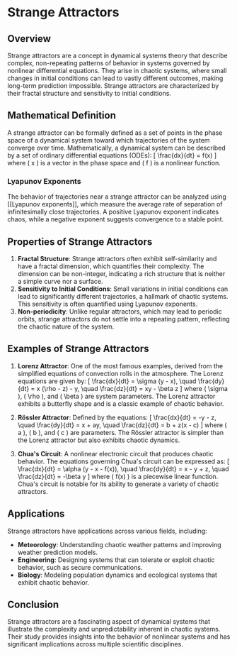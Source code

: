 
# Strange Attractors

## Overview
Strange attractors are a concept in dynamical systems theory that describe complex, non-repeating patterns of behavior in systems governed by nonlinear differential equations. They arise in chaotic systems, where small changes in initial conditions can lead to vastly different outcomes, making long-term prediction impossible. Strange attractors are characterized by their fractal structure and sensitivity to initial conditions.

## Mathematical Definition
A strange attractor can be formally defined as a set of points in the phase space of a dynamical system toward which trajectories of the system converge over time. Mathematically, a dynamical system can be described by a set of ordinary differential equations (ODEs):
\[
\frac{dx}{dt} = f(x)
\]
where \( x \) is a vector in the phase space and \( f \) is a nonlinear function.

### Lyapunov Exponents
The behavior of trajectories near a strange attractor can be analyzed using [[Lyapunov exponents]], which measure the average rate of separation of infinitesimally close trajectories. A positive Lyapunov exponent indicates chaos, while a negative exponent suggests convergence to a stable point.

## Properties of Strange Attractors
1. **Fractal Structure**: Strange attractors often exhibit self-similarity and have a fractal dimension, which quantifies their complexity. The dimension can be non-integer, indicating a rich structure that is neither a simple curve nor a surface.
2. **Sensitivity to Initial Conditions**: Small variations in initial conditions can lead to significantly different trajectories, a hallmark of chaotic systems. This sensitivity is often quantified using Lyapunov exponents.
3. **Non-periodicity**: Unlike regular attractors, which may lead to periodic orbits, strange attractors do not settle into a repeating pattern, reflecting the chaotic nature of the system.

## Examples of Strange Attractors
1. **Lorenz Attractor**: One of the most famous examples, derived from the simplified equations of convection rolls in the atmosphere. The Lorenz equations are given by:
   \[
   \frac{dx}{dt} = \sigma (y - x), \quad \frac{dy}{dt} = x (\rho - z) - y, \quad \frac{dz}{dt} = xy - \beta z
   \]
   where \( \sigma \), \( \rho \), and \( \beta \) are system parameters. The Lorenz attractor exhibits a butterfly shape and is a classic example of chaotic behavior.

2. **Rössler Attractor**: Defined by the equations:
   \[
   \frac{dx}{dt} = -y - z, \quad \frac{dy}{dt} = x + ay, \quad \frac{dz}{dt} = b + z(x - c)
   \]
   where \( a \), \( b \), and \( c \) are parameters. The Rössler attractor is simpler than the Lorenz attractor but also exhibits chaotic dynamics.

3. **Chua's Circuit**: A nonlinear electronic circuit that produces chaotic behavior. The equations governing Chua's circuit can be expressed as:
   \[
   \frac{dx}{dt} = \alpha (y - x - f(x)), \quad \frac{dy}{dt} = x - y + z, \quad \frac{dz}{dt} = -\beta y
   \]
   where \( f(x) \) is a piecewise linear function. Chua's circuit is notable for its ability to generate a variety of chaotic attractors.

## Applications
Strange attractors have applications across various fields, including:
- **Meteorology**: Understanding chaotic weather patterns and improving weather prediction models.
- **Engineering**: Designing systems that can tolerate or exploit chaotic behavior, such as secure communications.
- **Biology**: Modeling population dynamics and ecological systems that exhibit chaotic behavior.

## Conclusion
Strange attractors are a fascinating aspect of dynamical systems that illustrate the complexity and unpredictability inherent in chaotic systems. Their study provides insights into the behavior of nonlinear systems and has significant implications across multiple scientific disciplines.
